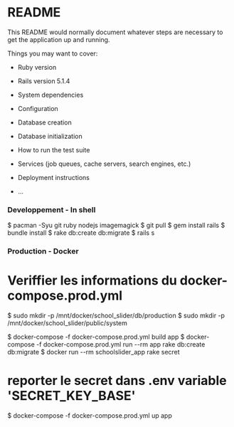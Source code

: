 # README

This README would normally document whatever steps are necessary to get the
application up and running.

Things you may want to cover:

* Ruby version

* Rails version
5.1.4

* System dependencies

* Configuration

* Database creation

* Database initialization

* How to run the test suite

* Services (job queues, cache servers, search engines, etc.)

* Deployment instructions

* ...



### Developpement - In shell
$ pacman -Syu git ruby nodejs imagemagick
$ git pull
$ gem install rails
$ bundle install
$ rake db:create db:migrate
$ rails s


### Production - Docker
# Veriffier les informations du docker-compose.prod.yml
$ sudo mkdir -p /mnt/docker/school_slider/db/production
$ sudo mkdir -p /mnt/docker/school_slider/public/system

$ docker-compose -f docker-compose.prod.yml build app
$ docker-compose -f docker-compose.prod.yml run --rm app rake db:create db:migrate
$ docker run --rm schoolslider_app rake secret
# reporter le secret dans .env variable 'SECRET_KEY_BASE'
$ docker-compose -f docker-compose.prod.yml up app



